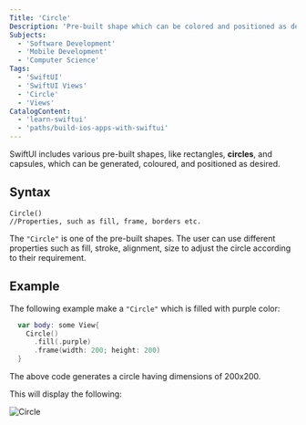 ```yaml
---
Title: 'Circle'
Description: 'Pre-built shape which can be colored and positioned as desired.'
Subjects:
  - 'Software Development'
  - 'Mobile Development'
  - 'Computer Science'
Tags:
  - 'SwiftUI'
  - 'SwiftUI Views'
  - 'Circle'
  - 'Views'
CatalogContent:
  - 'learn-swiftui'
  - 'paths/build-ios-apps-with-swiftui'
---
```


SwiftUI includes various pre-built shapes, like rectangles, **circles**, and capsules, which can be generated, coloured, and positioned as desired.

## Syntax

```pseudo
Circle()
//Properties, such as fill, frame, borders etc.
```

The `"Circle"` is one of the pre-built shapes. The user can use different properties such as fill, stroke, alignment, size to adjust the circle according to their requirement.

## Example

The following example make a `"Circle"` which is filled with purple color:

```swift
  var body: some View{
    Circle()
      .fill(.purple)
      .frame(width: 200; height: 200)
  }
```

The above code generates a circle having dimensions of 200x200.

This will display the following:

![Circle](https://raw.githubusercontent.com/Codecademy/docs/main/media/circle.png)
